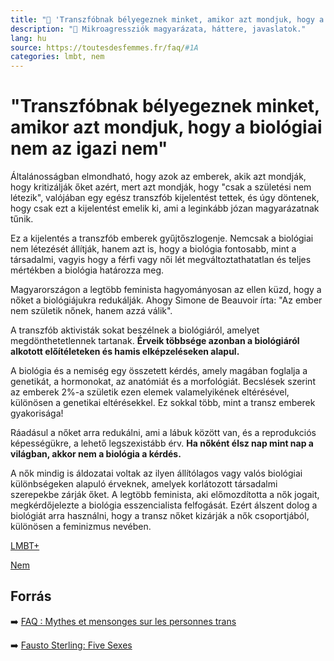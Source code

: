 ```yaml
---
title: "🚫 'Transzfóbnak bélyegeznek minket, amikor azt mondjuk, hogy a biológiai nem az igazi nem'"
description: "🚫 Mikroagressziók magyarázata, háttere, javaslatok."
lang: hu
source: https://toutesdesfemmes.fr/faq/#1A
categories: lmbt, nem
---
```


<div class="wiki-content agression-title">

# "Transzfóbnak bélyegeznek minket, amikor azt mondjuk, hogy a biológiai nem az igazi nem"

Általánosságban elmondható, hogy azok az emberek, akik azt mondják, hogy kritizálják őket azért, mert azt mondják, hogy "csak a születési nem létezik", valójában egy egész transzfób kijelentést tettek, és úgy döntenek, hogy csak ezt a kijelentést emelik ki, ami a leginkább józan magyarázatnak tűnik.

Ez a kijelentés a transzfób emberek gyűjtőszlogenje. Nemcsak a biológiai nem létezését állítják, hanem azt is, hogy a biológia fontosabb, mint a társadalmi, vagyis hogy a férfi vagy női lét megváltoztathatatlan és teljes mértékben a biológia határozza meg.

Magyarországon a legtöbb feminista hagyományosan az ellen küzd, hogy a nőket a biológiájukra redukálják. Ahogy Simone de Beauvoir írta: "Az ember nem születik nőnek, hanem azzá válik".

A transzfób aktivisták sokat beszélnek a biológiáról, amelyet megdönthetetlennek tartanak. **Érveik többsége azonban a biológiáról alkotott előítéleteken és hamis elképzeléseken alapul.**

A biológia és a nemiség egy összetett kérdés, amely magában foglalja a genetikát, a hormonokat, az anatómiát és a morfológiát. Becslések szerint az emberek 2%-a születik ezen elemek valamelyikének eltérésével, különösen a genetikai eltérésekkel. Ez sokkal több, mint a transz emberek gyakorisága!

Ráadásul a nőket arra redukálni, ami a lábuk között van, és a reprodukciós képességükre, a lehető legszexistább érv. **Ha nőként élsz nap mint nap a világban, akkor nem a biológia a kérdés.**

A nők mindig is áldozatai voltak az ilyen állítólagos vagy valós biológiai különbségeken alapuló érveknek, amelyek korlátozott társadalmi szerepekbe zárják őket. A legtöbb feminista, aki előmozdította a nők jogait, megkérdőjelezte a biológia esszencialista felfogását. Ezért álszent dolog a biológiát arra használni, hogy a transz nőket kizárják a nők csoportjából, különösen a feminizmus nevében.


<div class="categories">

[LMBT+](/#/entry?id=lmbt)

[Nem](/#/entry?id=nem)

</div>

## Forrás

➡️ [FAQ : Mythes et mensonges sur les personnes trans](https://toutesdesfemmes.fr/faq-mythes-et-mensonges-sur-les-personnes-trans/)

➡️ [Fausto Sterling: Five Sexes](https://www.coursehero.com/lit/The-Five-Sexes/plot-summary/)


</div>